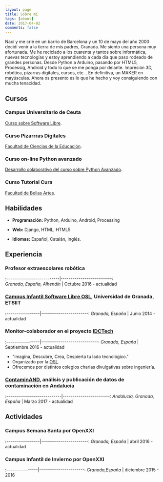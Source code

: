 ```yaml
---
layout: page
title: Sobre mí
tags: [about]
date: 2017-04-02
comments: false
---
```



Nací y me crié en un barrio de Barcelona y un 10 de mayo del año 2000 decidí venir a la tierra de mis padres, Granada. 
Me siento una persona muy afortunada. Me he reciclado a los cuarenta y tantos sobre informática, nuevas tecnologías y estoy
aprendiendo a cada día que paso rodeado de grandes personas. 
Desde Python a Arduino, pasando por HTML5, Processig, Android y todo lo que se me ponga por delante. Impresión 3D, robótica, pizarras digitales, cursos, etc... En definitiva, un MAKER en mayúsculas.
Ahora os presento es lo que he hecho y voy consiguiendo con mucha tenacidad.





## Cursos

### Campus Universitario de Ceuta

<a href="https://github.com/Makova/software-libre-ceuta" target="_black">Curso sobre Software Libre</a>.



### Curso Pizarrras Digitales

<a href="https://drive.google.com/drive/search?q=pizarras%20digitales" target="_black">Facultad de Ciencias de la Educación</a>.



### Curso on-line Python avanzado

<a href="https://github.com/oslugr/curso-python-avanzado" target="_black">Desarrollo colaborativo del curso sobre Python Avanzado</a>.



### Curso Tutorial Cura

<a href="https://github.com/Makova/Tutorial-Cura" target="_black">Facultad de Bellas Artes</a>.





## Habilidades

* __Programación:__ Python, Arduino, Android, Processing

* __Web:__ Django, HTML, HTML5

* __Idiomas:__ Español, Catalán, Inglés.




## Experiencia

### Profesor extraescolares robótica

:---------------------------|--------------------------:  
*Granada, España, Alhendín* | Octubre 2016 - actualidad


### <a href="http://osl.ugr.es/?s=campus+infantil" target="_black">Campus Infantil Software Libre OSL</a>, Universidad de Granada, ETSIIT

:-----------------|------------------------: 
*Granada, España* | Junio 2014 - actualidad



### Monitor-colaborador en el proyecto <a href="https://docs.google.com/presentation/d/1IoCfoB4SJs9Oe-HwloXEnF1ljrjDaYRVquaU6RTZjxQ/edit#slide=id.p" target="_black">IDCTech</a>

:-----------------|-----------------------------: 
*Granada, España* | Septiembre 2016 - actualidad


 * "Imagina, Descubre, Crea, Despierta tu lado tecnológico."
 * Organizado por la <a href="http://osl.ugr.es/" target="_black">OSL</a>.
 * Ofrecemos por distintos colegios charlas divulgativas sobre ingeniería.
   
   
   
### <a href="https://github.com/oslugr/contaminAND" target="_black">ContaminAND</a>, análisis y publicación de datos de contaminación en Andalucía

:----------------------------|------------------------: 
*Andalucía, Granada, España* | Marzo 2017 - actualidad




## Actividades 

### Campus Semana Santa por OpenXXI

:-----------------|------------------------: 
*Granada, España* | abril 2016 - actualidad


### Campus Infantil de Invierno por OpenXXI

:----------------|-----------------------: 
*Granada,España* | diciembre 2015 - 2016

